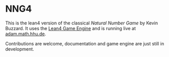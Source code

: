 # NNG4

This is the lean4 version of the classical *Natural Number Game* by Kevin Buzzard. It uses the [Lean4 Game Engine](https://github.com/leanprover-community/lean4game) and is running live at [adam.math.hhu.de](https://adam.math.hhu.de/#/game/nng).

Contributions are welcome, documentation and game engine are just still in development.
